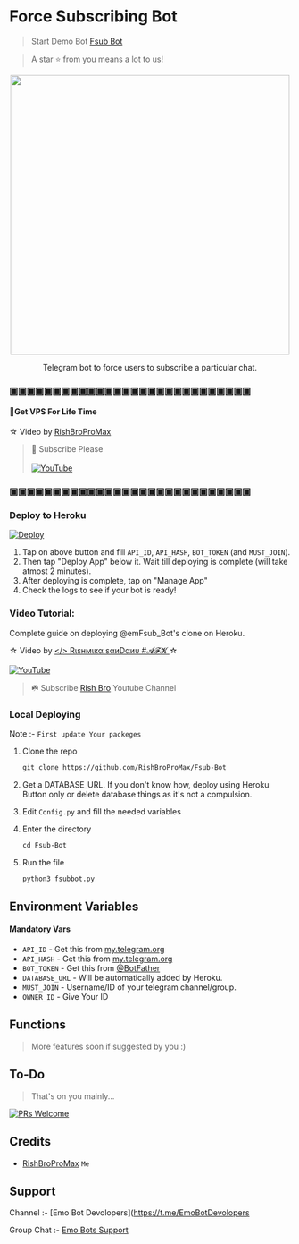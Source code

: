 # Force Subscribing Bot 

> Start Demo Bot [Fsub Bot](https://t.me/emFsub_Bot)

> A star ⭐ from you means a lot to us!

<p align="center"><a href="https://www.github.com//RishBropromax/Fsub-Bott"><img src="https://telegra.ph/file/0c8f543399c4b89cf8278.jpg" width="500"></a></p>

<p align="center">Telegram bot to force users to subscribe a particular chat.</p>

### ▣▣▣▣▣▣▣▣▣▣▣▣▣▣▣▣▣▣▣▣▣▣▣▣▣▣▣▣
                                               
#### 🎯Get VPS For Life Time                  
☆ Video by [RishBroProMax](https://www.youtube.com/@Rish_Bro)             
> 📌 Subscribe Please      <br>             
[![YouTube](https://img.shields.io/badge/YouTube-Video%20Tutorial-red?logo=youtube)](https://www.youtube.com/watch?v=yytZstidW1s)   
                                              
### ▣▣▣▣▣▣▣▣▣▣▣▣▣▣▣▣▣▣▣▣▣▣▣▣▣▣▣▣

### Deploy to Heroku

[![Deploy](https://www.herokucdn.com/deploy/button.svg)](https://heroku.com/deploy?template=https://github.com/RishBropromax/Fsub-Bot.git)

1. Tap on above button and fill `API_ID`, `API_HASH`, `BOT_TOKEN` (and `MUST_JOIN`).
2. Then tap "Deploy App" below it. Wait till deploying is complete (will take atmost 2 minutes).
3. After deploying is complete, tap on "Manage App"
4. Check the logs to see if your bot is ready!

### Video Tutorial:

Complete guide on deploying @emFsub_Bot's clone on Heroku.

☆ Video by [</> Rιѕнмιкα ѕαиDαиυ #𝓐𝓕𝓚 ](https://www.youtube.com/@Rish_Bro) ☆
<br><br>
[![YouTube](https://img.shields.io/badge/YouTube-Video%20Tutorial-red?logo=youtube)](https://youtu.be/jL6pMYQXt58)

> ☘️ Subscribe [Rish Bro](https://youtube.com/@Rish_Bro) Youtube Channel 

### Local Deploying

Note :- `First update Your packeges`

1. Clone the repo
   ```markdown
   git clone https://github.com/RishBroProMax/Fsub-Bot
   ```
   
2. Get a DATABASE_URL. If you don't know how, deploy using Heroku Button only or delete database things as it's not a compulsion.
   
3. Edit `Config.py` and fill the needed variables

4. Enter the directory
   ```markdown
   cd Fsub-Bot
   ```
5. Run the file
   ```markdown
   python3 fsubbot.py
   ```

## Environment Variables

#### Mandatory Vars

- `API_ID` - Get this from [my.telegram.org](https://my.telegram.org/auth)
- `API_HASH` - Get this from [my.telegram.org](https://my.telegram.org/auth)
- `BOT_TOKEN` - Get this from [@BotFather](https://t.me/BotFather)
- `DATABASE_URL` - Will be automatically added by Heroku.
- `MUST_JOIN` - Username/ID of your telegram channel/group.
- `OWNER_ID` - Give Your ID

## Functions

> More features soon if suggested by you :)

## To-Do

> That's on you mainly...

[![PRs Welcome](https://img.shields.io/badge/PRs-welcome-brightgreen.svg?style=flat-square)](http://makeapullrequest.com)

## Credits

- [RishBroProMax](https://github.com/RishBroProMax) `Me`


## Support

Channel :- [Emo Bot Devolopers](https://t.me/EmoBotDevolopers

Group Chat :- [Emo Bots Support](https://t.me/EmoBotSupport)
